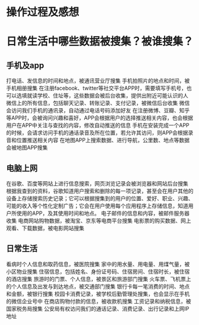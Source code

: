 # 操作过程及感想
# 日常生活中哪些数据被搜集？被谁搜集？
## 手机及app
打电话、发信息的时间和地点，被通讯营业厅搜集
手机拍照片的地点和时间，被手机相册搜集
在注册facebook、twitter等社交平台APP时，需要填写手机号，也可以选填就读学校、住址等，这些数据会被后台收集，提供出附近可能认识的人
微信上的所有信息，包括聊天记录、转账记录、支付记录，被微信后台收集
微信会访问我们手机的通讯录，自动通过电话号码添加好友
在注册微博、豆瓣、知乎等APP时，会被询问兴趣和喜好，APP会根据用户的选择推送相关内容，也会根据用户在APP中关注与查找的内容，修改自动推送的信息
手机在安装完成一个APP的时候，会请求访问手机的通话录音及所在位置，若允许其访问，则APP会根据录音和位置推送相关内容
在地图APP上搜索数据、进行导航，公里数、地点等数据会被地图APP搜集
## 电脑上网
在谷歌、百度等网站上进行信息搜索，网页浏览记录会被浏览器和网站后台搜集
根据我查到的资料，谷歌知道用户搜索和删除的每一项记录，甚至会在用户其他的设备上存储搜索历史记录；它可以根据搜集到的用户的位置、爱好、职业、兴趣、可能的收入等个性化定制广告；它会在用户使用每个应用程序上存储信息，知道用户所使用的APP，及其使用时间和地点。
电子邮件的信息和内容，被邮件服务器收集
电商网站购物数据，被淘宝、京东等电商平台搜集
电影票的购买数据、网上观看、下载数据，被电影网站搜集
## 日常生活
看病时个人信息和取药信息，被医院搜集
家中的用水量、用电量、用煤气量，被小区物业搜集
住宿信息，包括姓名、身份证号码、住宿房间、住宿时长，被住宿的酒店搜集
旅游时的门票、个人信息，被景区和旅游部门搜集
火车票、飞机票上的个人信息及出发与到达地点，被交通部门搜集
银行卡每一笔消费的时间、地点和金额，被银行搜集
校园卡消费记录，被学校后勤管理处搜集，也会显示在手机的微信企业号中
在商店购物付款的信息，被收款机搜集
工资记录和纳税信息，被国家税务局搜集
公安局有权访问我们的通话记录、消费记录、出行记录和上网IP地址
